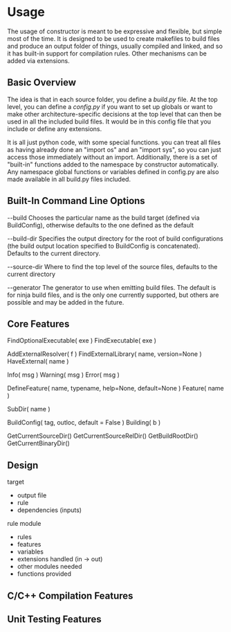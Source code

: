Usage
=====

The usage of constructor is meant to be expressive and flexible, but
simple most of the time. It is designed to be used to create makefiles
to build files and produce an output folder of things, usually
compiled and linked, and so it has built-in support for compilation
rules. Other mechanisms can be added via extensions.

Basic Overview
--------------

The idea is that in each source folder, you define a *build.py* file. At
the top level, you can define a *config.py* if you want to set up
globals or want to make other architecture-specific decisions at the
top level that can then be used in all the included build files. It
would be in this config file that you include or define any
extensions.

It is all just python code, with some special functions. you can treat
all files as having already done an "import os" and an "import sys",
so you can just access those immediately without an
import. Additionally, there is a set of "built-in" functions added to the
namespace by constructor automatically. Any namespace global functions
or variables defined in config.py are also made available in all
build.py files included.

Built-In Command Line Options
-----------------------------

--build <name> Chooses the particular name as the build target
               (defined via BuildConfig), otherwise defaults to
               the one defined as the default

--build-dir <path> Specifies the output directory for the root of
                   build configurations (the build output location
                   specified to BuildConfig is concatenated). Defaults
                   to the current directory.

--source-dir <path> Where to find the top level of the source files,
                    defaults to the current directory

--generator <type> The generator to use when emitting build files.
                   The default is for ninja build files, and is the
                   only one currently supported, but others are
                   possible and may be added in the future.

Core Features
-------------

FindOptionalExecutable( exe )
FindExecutable( exe )

AddExternalResolver( f )
FindExternalLibrary( name, version=None )
HaveExternal( name )

Info( msg )
Warning( msg )
Error( msg )

DefineFeature( name, typename, help=None, default=None )
Feature( name )

SubDir( name )

BuildConfig( tag, outloc, default = False )
Building( b )

GetCurrentSourceDir()
GetCurrentSourceRelDir()
GetBuildRootDir()
GetCurrentBinaryDir()

Design
------

target
 - output file
 - rule
 - dependencies (inputs)

rule
module
 - rules
 - features
 - variables
 - extensions handled (in -> out)
 - other modules needed
 - functions provided




C/C++ Compilation Features
--------------------------

Unit Testing Features
---------------------

